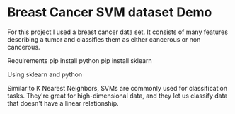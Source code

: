 # Breast Cancer SVM dataset Demo

For this project I used a breast cancer data set. It consists of many features describing a tumor and classifies them as either cancerous or non cancerous.

Requirements
pip install python
pip install sklearn

Using sklearn and python

Similar to K Nearest Neighbors, SVMs are commonly used for classification tasks.
They're great for high-dimensional data, and they let us classify data that doesn't have a linear relationship.
